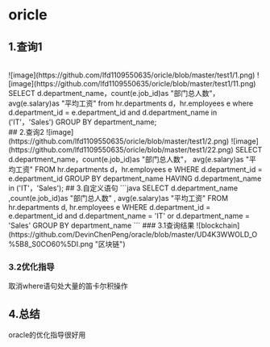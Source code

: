 # oricle
## 1.查询1
<br>
![image](https://github.com/lfd1109550635/oricle/blob/master/test1/1.png)
![image](https://github.com/lfd1109550635/oricle/blob/master/test1/11.png)
SELECT d.department_name，count(e.job_id)as "部门总人数"，
avg(e.salary)as "平均工资"
from hr.departments d，hr.employees e
where d.department_id = e.department_id
and d.department_name in ('IT'，'Sales')
GROUP BY department_name;
<br>
## 2.查询2
![image](https://github.com/lfd1109550635/oricle/blob/master/test1/2.png)
![image](https://github.com/lfd1109550635/oricle/blob/master/test1/22.png)
SELECT d.department_name，count(e.job_id)as "部门总人数"，
avg(e.salary)as "平均工资"
FROM hr.departments d，hr.employees e
WHERE d.department_id = e.department_id
GROUP BY department_name
HAVING d.department_name in ('IT'，'Sales');
## 3.自定义语句
```java
SELECT d.department_name ,count(e.job_id)as "部门总人数" ,
avg(e.salary)as "平均工资"
FROM hr.departments d, hr.employees e
WHERE d.department_id = e.department_id
and d.department_name = 'IT' or d.department_name = 'Sales'
GROUP BY department_name 
```
### 3.1查询结果
![blockchain](https://github.com/DevinChenPeng/oracle/blob/master/UD4K3WWOLD_O%5B8_S0CO60%5DI.png "区块链")

### 3.2优化指导
取消where语句处大量的笛卡尔积操作

## 4.总结
oracle的优化指导很好用
